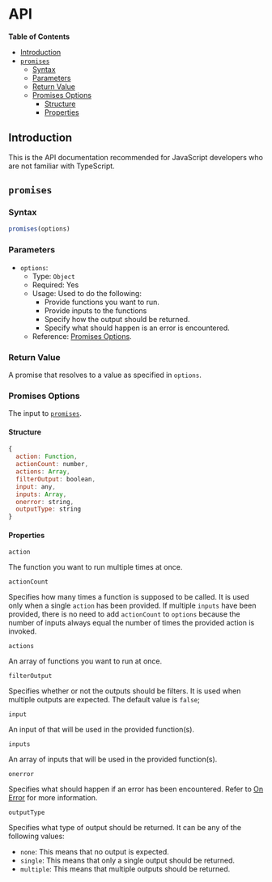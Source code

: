 # API

__Table of Contents__

- [Introduction](#introduction)
- [`promises`](#promises)
  - [Syntax](#syntax)
  - [Parameters](#parameters)
  - [Return Value](#return-value)
  - [Promises Options](#promises-options)
    - [Structure](#structure)
    - [Properties](#properties)

## Introduction

This is the API documentation recommended for JavaScript developers who are not familiar with TypeScript.

## `promises`

### Syntax

```js
promises(options)
```

### Parameters

- `options`:
  - Type: `Object`
  - Required: Yes
  - Usage: Used to do the following:
    - Provide functions you want to run.
    - Provide inputs to the functions
    - Specify how the output should be returned.
    - Specify what should happen is an error is encountered.
  - Reference: [Promises Options](#promises-options).

### Return Value

A promise that resolves to a value as specified in `options`.

### Promises Options

The input to [`promises`](#promises).

#### Structure

```js
{
  action: Function,
  actionCount: number,
  actions: Array,
  filterOutput: boolean,
  input: any,
  inputs: Array,
  onerror: string,
  outputType: string
}
```

#### Properties

`action`

The function you want to run multiple times at once.

`actionCount`

Specifies how many times a function is supposed to be called. It is used only when a single `action` has been provided. If multiple `inputs` have been provided, there is no need to add `actionCount` to `options` because the number of inputs always equal the number of times the provided action is invoked.

`actions`

An array of functions you want to run at once.

`filterOutput`

Specifies whether or not the outputs should be filters. It is used when multiple outputs are expected. The default value is `false`;

`input`

An input of that will be used in the provided function(s).

`inputs`

An array of inputs that will be used in the provided function(s).

`onerror`

Specifies what should happen if an error has been encountered. Refer to [On Error](../onerror.md) for more information.

`outputType`

Specifies what type of output should be returned. It can be any of the following values:

- `none`: This means that no output is expected.
- `single`: This means that only a single output should be returned.
- `multiple`: This means that multiple outputs should be returned.
